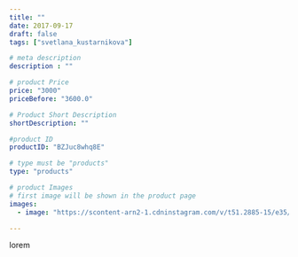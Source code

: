 ```yaml
---
title: ""
date: 2017-09-17
draft: false
tags: ["svetlana_kustarnikova"]

# meta description
description : ""

# product Price
price: "3000"
priceBefore: "3600.0"

# Product Short Description
shortDescription: ""

#product ID
productID: "BZJuc8whq8E"

# type must be "products"
type: "products"

# product Images
# first image will be shown in the product page
images:
  - image: "https://scontent-arn2-1.cdninstagram.com/v/t51.2885-15/e35/21688978_121153288547875_1402998148669898752_n.jpg?se=7&tp=1&_nc_ht=scontent-arn2-1.cdninstagram.com&_nc_cat=107&_nc_ohc=wBR6CFifwNEAX-E3MTt&ccb=7-4&oh=e51308c77d0354315ae045c188f84bd8&oe=6085324E&ig_cache_key=MTYwNjAxOTA0MTY1Nzc5NDMwOA%3D%3D.2-ccb7-4"

---
```

lorem
